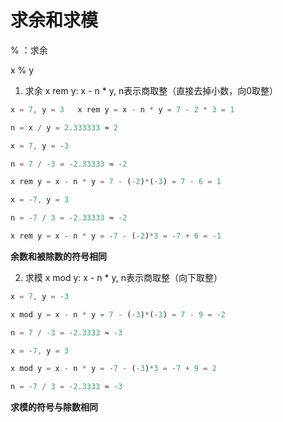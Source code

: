 # 求余和求模

% ：求余

x % y

1. 求余 x rem y:  x - n * y, n表示商取整（直接去掉小数，向0取整）

```js
x = 7, y = 3   x rem y = x - n * y = 7 - 2 * 3 = 1

n = x / y = 2.333333 ≈ 2
```

```js
x = 7, y = -3  

n = 7 / -3 = -2.33333 ≈ -2

x rem y = x - n * y = 7 - (-2)*(-3) = 7 - 6 = 1
```

```js
x = -7, y = 3  

n = -7 / 3 = -2.33333 ≈ -2

x rem y = x - n * y = -7 - (-2)*3 = -7 + 6 = -1
```


**余数和被除数的符号相同**

2. 求模 x mod y:  x - n * y, n表示商取整（向下取整）

```js
x = 7, y = -3

x mod y = x - n * y = 7 - (-3)*(-3) = 7 - 9 = -2

n = 7 / -3 = -2.3333 ≈ -3
```

```js
x = -7, y = 3

x mod y = x - n * y = -7 - (-3)*3 = -7 + 9 = 2

n = -7 / 3 = -2.3333 ≈ -3
```

**求模的符号与除数相同**